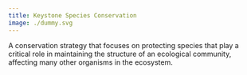 ```yaml
---
title: Keystone Species Conservation
image: ./dummy.svg
---
```


A conservation strategy that focuses on protecting species that play a critical role in maintaining the structure of an ecological community, affecting many other organisms in the ecosystem.

